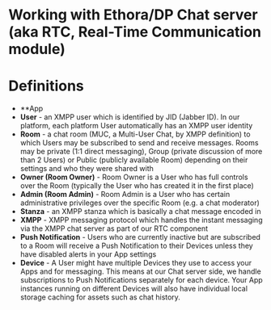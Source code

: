 # Working with Ethora/DP Chat server (aka RTC, Real-Time Communication module)

# Definitions 

* **App
* **User** - an XMPP user which is identified by JID (Jabber ID). In our platform, each platform User automatically has an XMPP user identity
* **Room** - a chat room (MUC, a Multi-User Chat, by XMPP definition) to which Users may be subscribed to send and receive messages. Rooms may be private (1:1 direct messaging), Group (private discussion of more than 2 Users) or Public (publicly available Room) depending on their settings and who they were shared with
* **Owner (Room Owner)** - Room Owner is a User who has full controls over the Room (typically the User who has created it in the first place)
* **Admin (Room Admin)** - Room Admin is a User who has certain administrative privileges over the specific Room (e.g. a chat moderator)
* **Stanza** - an XMPP stanza which is basically a chat message encoded in 
* **XMPP** - XMPP messaging protocol which handles the instant messaging via the XMPP chat server as part of our RTC component
* **Push Notification** - Users who are currently inactive but are subscribed to a Room will receive a Push Notification to their Devices unless they have disabled alerts in your App settings
* **Device** - A User might have multiple Devices they use to access your Apps and for messaging. This means at our Chat server side, we handle subscriptions to Push Notifications separately for each device. Your App instances running on different Devices will also have individual local storage caching for assets such as chat history.



